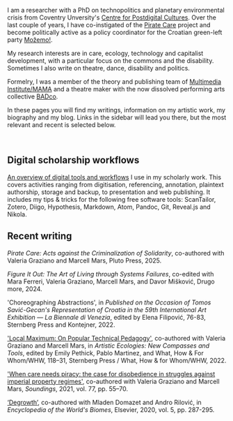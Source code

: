 <!--
.. title: ¡Hola compañera/-o!
.. author: Tomislav Medak
.. date: 2018-02-05 19:52:05 UTC
.. description: This is Tomislav Medak's website. Here you'll find his writing, artistic work, biography, blog and contact.
-->

I am a researcher with a PhD on technopolitics and planetary environmental crisis from Coventry Unversity's [Centre for Postdigital Cultures](https://www.coventry.ac.uk/research/areas-of-research/postdigital-cultures/). Over the last couple of years, I have co-instigated of the [Pirate Care](https://pirate.care) project and become politically active as a policy coordinator for the Croatian green-left party [Možemo!](https://mozemo.hr/).

My research interests are in care, ecology, technology and capitalist development, with a particular focus on the commons and the disability. Sometimes I also write on theatre, dance, disability and politics.

Formelry, I was a member of the theory and publishing team of [Multimedia Institute/MAMA](https://www.mi2.hr/en/) and a theatre maker with the now dissolved performing arts collective [BADco](http://badco.hr/en/home/).

 In these pages you will find my writings, information on my artistic work, my biography and my blog. Links in the sidebar will lead you there, but the most relevant and recent is selected below.

<br>

## Digital scholarship workflows

[An overview of digital tools and workflows](/en/workflows/) I use in my scholarly work. This covers activities ranging from digitisation, referencing, annotation, plaintext authorship, storage and backup, to presentation and web publishing. It includes my tips & tricks for the following free software tools: ScanTailor, Zotero, Diigo, Hypothesis, Markdown, Atom, Pandoc, Git, Reveal.js and Nikola.

## Recent writing

*Pirate Care: Acts against the Criminalization of Solidarity*, co-authored with Valeria Graziano and Marcell Mars, Pluto Press, 2025.

*Figure It Out: The Art of Living through Systems Failures*, co-edited with Mara Ferreri, Valeria Graziano, Marcell Mars, and Davor Mišković, Drugo more, 2024.

'Choreographing Abstractions', in *Published on the Occasion of Tomos Savić-Gecan's Representation of Croatia in the 59th International Art Exhibition — La Biennale di Venezia*, edited by Elena Filipović, 76-83, Sternberg Press and Kontejner, 2022.

['Local Maximum: On Popular Technical Pedagogy'](/Graziano_Mars_Medak_2022_Local_Maximum.pdf), co-authored with Valeria Graziano and Marcell Mars, in *Artistic Ecologies: New Compasses and Tools*, edited by Emily Pethick, Pablo Martinez, and What, How & For Whom/WHW, 118–31, Sternberg Press / What, How & for Whom/WHW, 2022.

['When care needs piracy: the case for disobedience in struggles against imperial property regimes'](https://lwbooks.co.uk/product/when-care-needs-piracy-the-case-for-disobedience-in-struggles-against-imperial-property-regimes), co-authored with Valeria Graziano and Marcell Mars, *Soundings*, 2021, vol. 77, pp. 55–70.

[‘Degrowth’](http://www.sciencedirect.com/science/article/pii/B9780124095489120810), co-authored with Mladen Domazet and Andro Rilović, in *Encyclopedia of the World's Biomes*, Elsevier, 2020, vol. 5, pp. 287-295.
